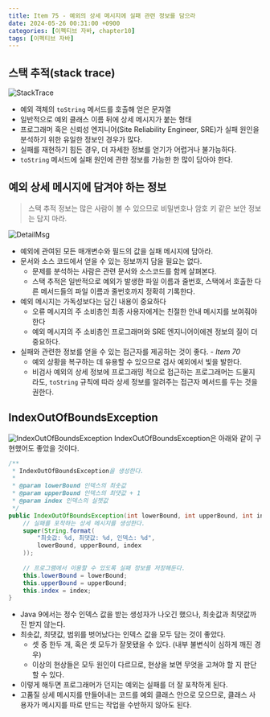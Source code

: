 ```yaml
---
title: Item 75 - 예외의 상세 메시지에 실패 관련 정보를 담으라
date: 2024-05-26 00:31:00 +0900
categories: [이펙티브 자바, chapter10]
tags: [이펙티브 자바]
---
```


## **스택 추적(stack trace)**

![StackTrace](https://github.com/Shinminjin/Algorithm/assets/76575966/8032b54f-4a36-4753-9e6e-82e6b38a1d06)

- 예외 객체의 `toString` 메서드를 호출해 얻은 문자열
- 일반적으로 예외 클래스 이름 뒤에 상세 메시지가 붙는 형태
- 프로그래머 혹은 신뢰성 엔지니어(Site Reliability Engineer, SRE)가 실패 원인을 분석하기 위한 유일한 정보인 경우가 많다.
- 실패를 재현하기 힘든 경우, 더 자세한 정보를 얻기가 어렵거나 불가능하다.
- `toString` 메서드에 실패 원인에 관한 정보를 가능한 한 많이 담아야 한다.

## **예외 상세 메시지에 담겨야 하는 정보**

> 스택 추적 정보는 많은 사람이 볼 수 있으므로 비밀번호나 암호 키 같은 보안 정보는 담지 마라.

![DetailMsg](https://github.com/Shinminjin/Algorithm/assets/76575966/3b34c483-378d-448c-be3c-55b6874ff28a)

- 예외에 관여된 모든 매개변수와 필드의 값을 실패 메시지에 담아라.
- 문서와 소스 코드에서 얻을 수 있는 정보까지 담을 필요는 없다.
    - 문제를 분석하는 사람은 관련 문서와 소스코드를 함께 살펴본다.
    - 스택 추적은 일반적으로 예외가 발생한 파일 이름과 줄번호, 스택에서 호출한 다른 메서드들의 파일 이름과 줄번호까지 정확히 기록한다.
- 예외 메시지는 가독성보다는 담긴 내용이 중요하다
    - 오류 메시지의 주 소비층인 최종 사용자에게는 친절한 안내 메시지를 보여줘야 한다
    - 예외 메시지의 주 소비층인 프로그래머와 SRE 엔지니어이에겐 정보의 질이 더 중요하다.
- 실패와 관련한 정보를 얻을 수 있는 접근자를 제공하는 것이 좋다. - *Item 70*
    - 예외 상황을 복구하는 데 유용할 수 있으므로 검사 예외에서 빛을 발한다.
    - 비검사 예외의 상세 정보에 프로그래밍 적으로 접근하는 프로그래머는 드물지라도, `toString` 규칙에 따라 상세 정보를 알려주는 접근자 메서드를 두는 것을 권한다.

## **IndexOutOfBoundsException**

![IndexOutOfBoundsException](https://github.com/Shinminjin/Algorithm/assets/76575966/29388725-53fa-4dfa-95cc-e4f78eb39a2b)
IndexOutOfBoundsException은 아래와 같이 구현했어도 좋았을 것이다.

```java
/**
 * IndexOutOfBoundsException을 생성한다.
 *
 * @param lowerBound 인덱스의 최솟값
 * @param upperBound 인덱스의 최댓값 + 1
 * @param index 인덱스의 실젯값
 */
public IndexOutOfBoundsException(int lowerBound, int upperBound, int index) {
    // 실패를 포착하는 상세 메시지를 생성한다.
    super(String.format(
        "최솟값: %d, 최댓값: %d, 인덱스: %d",
        lowerBound, upperBound, index
    ));
    
    // 프로그램에서 이용할 수 있도록 실패 정보를 저장해둔다.
    this.lowerBound = lowerBound;
    this.upperBound = upperBound;
    this.index = index;
}
```
- Java 9에서는 정수 인덱스 값을 받는 생성자가 나오긴 했으나, 최솟값과 최댓값까진 받지 않는다.
- 최솟값, 최댓값, 범위를 벗어났다는 인덱스 값을 모두 담는 것이 좋았다.
    - 셋 중 한두 개, 혹은 셋 모두가 잘못됐을 수 있다. (내부 불변식이 심하게 깨진 경우)
    - 이상의 현상들은 모두 원인이 다르므로, 현상을 보면 무엇을 고쳐야 할 지 판단할 수 있다.
- 이렇게 해두면 프로그래머가 던지는 예외는 실패를 더 잘 포착하게 된다.
- 고품질 상세 메시지를 만들어내는 코드를 예외 클래스 안으로 모으므로, 클래스 사용자가 메시지를 따로 만드는 작업을 수반하지 않아도 된다.
